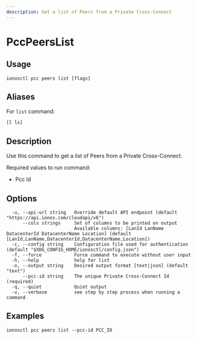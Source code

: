 ```yaml
---
description: Get a list of Peers from a Private Cross-Connect
---
```


# PccPeersList

## Usage

```text
ionosctl pcc peers list [flags]
```

## Aliases

For `list` command:

```text
[l ls]
```

## Description

Use this command to get a list of Peers from a Private Cross-Connect.

Required values to run command:

* Pcc Id

## Options

```text
  -u, --api-url string   Override default API endpoint (default "https://api.ionos.com/cloudapi/v6")
      --cols strings     Set of columns to be printed on output 
                         Available columns: [LanId LanName DatacenterId DatacenterName Location] (default [LanId,LanName,DatacenterId,DatacenterName,Location])
  -c, --config string    Configuration file used for authentication (default "$XDG_CONFIG_HOME/ionosctl/config.json")
  -f, --force            Force command to execute without user input
  -h, --help             help for list
  -o, --output string    Desired output format [text|json] (default "text")
      --pcc-id string    The unique Private Cross-Connect Id (required)
  -q, --quiet            Quiet output
  -v, --verbose          see step by step process when running a command
```

## Examples

```text
ionosctl pcc peers list --pcc-id PCC_ID
```

